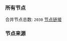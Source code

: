 ### 所有节点
合并节点总数: `2030`
[节点链接](https://raw.githubusercontent.com/rzhy1/11/master/sub/sub_merge_base64.txt)

### 节点来源